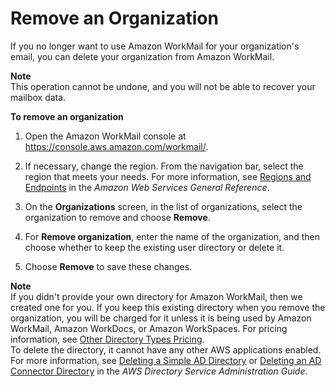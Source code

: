 # Remove an Organization<a name="remove_organization"></a>

If you no longer want to use Amazon WorkMail for your organization's email, you can delete your organization from Amazon WorkMail\. 

**Note**  
This operation cannot be undone, and you will not be able to recover your mailbox data\.

**To remove an organization**

1. Open the Amazon WorkMail console at [https://console\.aws\.amazon\.com/workmail/](https://console.aws.amazon.com/workmail/)\.

1. If necessary, change the region\. From the navigation bar, select the region that meets your needs\. For more information, see [Regions and Endpoints](http://docs.aws.amazon.com/general/latest/gr/index.html?rande.html) in the *Amazon Web Services General Reference*\.

1. On the **Organizations** screen, in the list of organizations, select the organization to remove and choose **Remove**\.

1. For **Remove organization**, enter the name of the organization, and then choose whether to keep the existing user directory or delete it\.

1. Choose **Remove** to save these changes\.

**Note**  
If you didn't provide your own directory for Amazon WorkMail, then we created one for you\. If you keep this existing directory when you remove the organization, you will be charged for it unless it is being used by Amazon WorkMail, Amazon WorkDocs, or Amazon WorkSpaces\. For pricing information, see [Other Directory Types Pricing](https://aws.amazon.com/directoryservice/other-directories-pricing/)\.  
To delete the directory, it cannot have any other AWS applications enabled\. For more information, see [Deleting a Simple AD Directory](http://docs.aws.amazon.com/directoryservice/latest/admin-guide/cloud_delete.html) or [Deleting an AD Connector Directory](http://docs.aws.amazon.com/directoryservice/latest/admin-guide/connect_delete.html) in the *AWS Directory Service Administration Guide*\.